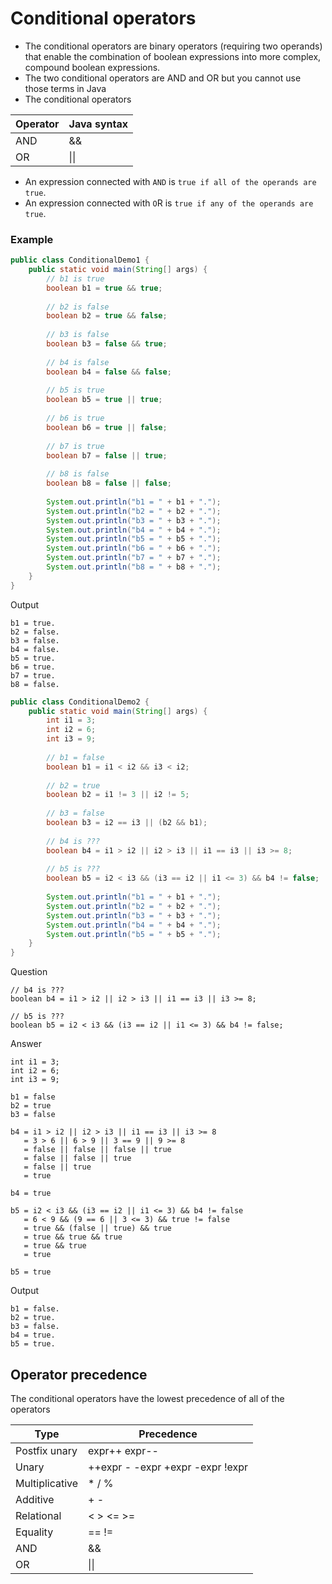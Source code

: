 # Conditional operators
- The conditional operators are binary operators (requiring two operands) that enable the combination of boolean expressions into more complex, compound boolean expressions.
- The two conditional operators are AND and OR but you cannot use those terms in Java
- The conditional operators

|Operator|Java syntax|
|------|---|
|AND|&&|
|OR|\\|\\||

- An expression connected with `AND` is `true if all of the operands are true`.
- An expression connected with `O`R is `true if any of the operands are true`.

### Example
```java
public class ConditionalDemo1 {
	public static void main(String[] args) {
		// b1 is true
		boolean b1 = true && true; 
		
		// b2 is false
		boolean b2 = true && false; 
		
		// b3 is false
		boolean b3 = false && true;
		
		// b4 is false
		boolean b4 = false && false;
		
		// b5 is true
		boolean b5 = true || true;
		
		// b6 is true
		boolean b6 = true || false;
		
		// b7 is true
		boolean b7 = false || true;
		
		// b8 is false
		boolean b8 = false || false;
		
		System.out.println("b1 = " + b1 + "."); 
		System.out.println("b2 = " + b2 + "."); 
		System.out.println("b3 = " + b3 + "."); 
		System.out.println("b4 = " + b4 + "."); 
		System.out.println("b5 = " + b5 + "."); 
		System.out.println("b6 = " + b6 + "."); 
		System.out.println("b7 = " + b7 + ".");
		System.out.println("b8 = " + b8 + ".");
	}
}
```
Output
```
b1 = true.
b2 = false.
b3 = false.
b4 = false.
b5 = true.
b6 = true.
b7 = true.
b8 = false.
```

```java
public class ConditionalDemo2 {
	public static void main(String[] args) {
		int i1 = 3; 
		int i2 = 6; 
		int i3 = 9;
		
		// b1 = false
		boolean b1 = i1 < i2 && i3 < i2;
		
		// b2 = true
		boolean b2 = i1 != 3 || i2 != 5;
		
		// b3 = false
		boolean b3 = i2 == i3 || (b2 && b1);
		
		// b4 is ???
		boolean b4 = i1 > i2 || i2 > i3 || i1 == i3 || i3 >= 8;
				
		// b5 is ???
		boolean b5 = i2 < i3 && (i3 == i2 || i1 <= 3) && b4 != false;
		
		System.out.println("b1 = " + b1 + "."); 
		System.out.println("b2 = " + b2 + "."); 
		System.out.println("b3 = " + b3 + "."); 
		System.out.println("b4 = " + b4 + "."); 
		System.out.println("b5 = " + b5 + ".");
	}
}
```
Question
```
// b4 is ???
boolean b4 = i1 > i2 || i2 > i3 || i1 == i3 || i3 >= 8;
				
// b5 is ???
boolean b5 = i2 < i3 && (i3 == i2 || i1 <= 3) && b4 != false;
```
Answer
```
int i1 = 3; 
int i2 = 6; 
int i3 = 9;

b1 = false
b2 = true
b3 = false

b4 = i1 > i2 || i2 > i3 || i1 == i3 || i3 >= 8
   = 3 > 6 || 6 > 9 || 3 == 9 || 9 >= 8
   = false || false || false || true
   = false || false || true
   = false || true
   = true

b4 = true

b5 = i2 < i3 && (i3 == i2 || i1 <= 3) && b4 != false
   = 6 < 9 && (9 == 6 || 3 <= 3) && true != false
   = true && (false || true) && true
   = true && true && true
   = true && true
   = true

b5 = true
```
Output
```
b1 = false.
b2 = true.
b3 = false.
b4 = true.
b5 = true.
```

## Operator precedence
The conditional operators have the lowest precedence of all of the operators 

|Type|Precedence|
|------|---|
|Postfix unary|expr++ expr--|
|Unary|++expr - -expr +expr -expr !expr|
|Multiplicative|* / %|
|Additive|+ -|
|Relational|< > <= >=|
|Equality|== !=|
|AND|&&|
|OR|\\|\\||

